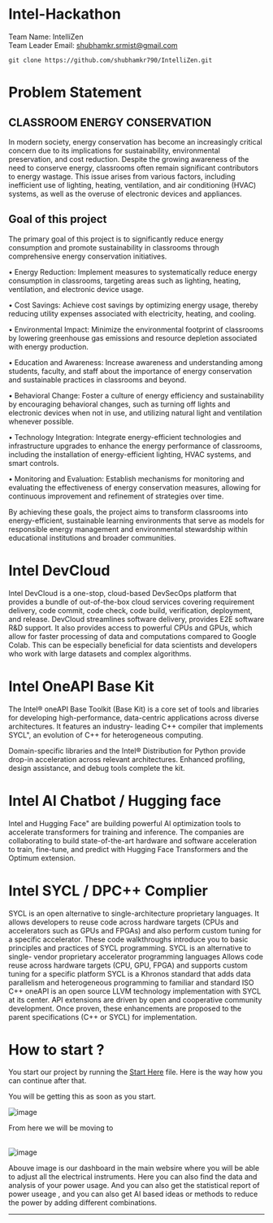 # Intel-Hackathon 
Team Name: IntelliZen <br>
Team Leader Email: shubhamkr.srmist@gmail.com

```
git clone https://github.com/shubhamkr790/IntelliZen.git

```

# Problem Statement

## CLASSROOM ENERGY CONSERVATION

In modern society, energy conservation has become an increasingly critical concern due to its implications for sustainability, environmental preservation, and cost reduction. Despite the growing awareness of the need to conserve energy, classrooms often remain significant contributors to energy wastage. This issue arises from various factors, including inefficient use of lighting, heating, ventilation, and air conditioning (HVAC) systems, as well as the overuse of electronic devices and appliances.

## Goal of this project

The primary goal of this project is to significantly reduce energy consumption and promote sustainability in classrooms through comprehensive energy conservation initiatives.

• Energy Reduction: Implement measures to systematically reduce energy consumption in classrooms, targeting areas such as lighting, heating, ventilation, and electronic device usage.

• Cost Savings: Achieve cost savings by optimizing energy usage, thereby reducing utility expenses associated with electricity, heating, and cooling.

• Environmental Impact: Minimize the environmental footprint of classrooms by lowering greenhouse gas emissions and resource depletion associated with energy production.

• Education and Awareness: Increase awareness and understanding among students, faculty, and staff about the importance of energy conservation and sustainable practices in classrooms and beyond.

• Behavioral Change: Foster a culture of energy efficiency and sustainability by encouraging behavioral changes, such as turning off lights and electronic devices when not in use, and utilizing natural light and ventilation whenever possible.

• Technology Integration: Integrate energy-efficient technologies and infrastructure upgrades to enhance the energy performance of classrooms, including the installation of energy-efficient lighting, HVAC systems, and smart controls.

• Monitoring and Evaluation: Establish mechanisms for monitoring and evaluating the effectiveness of energy conservation measures, allowing for continuous improvement and refinement of strategies over time.

By achieving these goals, the project aims to transform classrooms into energy-efficient, sustainable learning environments that serve as models for responsible energy management and environmental stewardship within educational institutions and broader communities.



# Intel DevCloud

Intel DevCloud is a one-stop, cloud-based DevSecOps platform that provides a bundle of out-of-the-box cloud services covering requirement delivery, code commit, code check, code build, verification, deployment, and release. DevCloud streamlines software delivery, provides E2E software R&D support. It also provides access to powerful CPUs and GPUs, which allow for faster processing of data and computations compared to Google Colab. This can be especially beneficial for data scientists and developers who work with large datasets and complex algorithms.

# Intel OneAPI Base Kit

The Intel® oneAPI Base Toolkit (Base Kit) is a core set of tools and libraries for developing high-performance, data-centric applications across diverse architectures. It features an industry- leading C++ compiler that implements SYCL", an evolution of C++ for heterogeneous computing.

Domain-specific libraries and the Intel® Distribution for Python provide drop-in acceleration across relevant architectures. Enhanced profiling, design assistance, and debug tools complete the kit.

# Intel Al Chatbot / Hugging face

Intel and Hugging Face" are building powerful Al optimization tools to accelerate transformers for training and inference. The companies are collaborating to build state-of-the-art hardware and software acceleration to train, fine-tune, and predict with Hugging Face Transformers and the Optimum extension.

# Intel SYCL / DPC++ Complier

SYCL is an open alternative to single-architecture proprietary languages. It allows developers to reuse code across hardware targets (CPUs and accelerators such as GPUs and FPGAs) and also perform custom tuning for a specific accelerator. These code walkthroughs introduce you to basic principles and practices of SYCL programming. SYCL is an alternative to single- vendor proprietary accelerator programming languages Allows code reuse across hardware targets (CPU, GPU, FPGA) and supports custom tuning for a specific platform SYCL is a Khronos standard that adds data parallelism and heterogeneous programming to familiar and standard ISO C++ oneAPI is an open source LLVM technology implementation with SYCL at its center. API extensions are driven by open and cooperative community development. Once proven, these enhancements are proposed to the parent specifications (C++ or SYCL) for implementation.

# How to start ?
You start our project by running the [Start Here](https://github.com/DarkTechPirate/IntelliZen/blob/main/Web-Interface/start.html) file.
Here is the way how you can continue after that.
<br>

You will be getting this as soon as you start.
<br>

![image](https://github.com/golu91/IntelliZen/blob/main/assets/front-page.png)

From here we will be moving to 
<br>
<br>

![image](https://github.com/golu91/IntelliZen/blob/main/assets/main-dashboard.png)


Abouve image is our dashboard in the main websire where you will be able to adjust all the electrical instruments. Here you can also find the data and analysis of your power usage.
And you can also get the statistical report of power useage , and you can also get AI based ideas or methods to reduce the power by adding different combinations.


-----------------------------------------------------------------------------------------------------------------------------------------------------------------------------------------------------------




